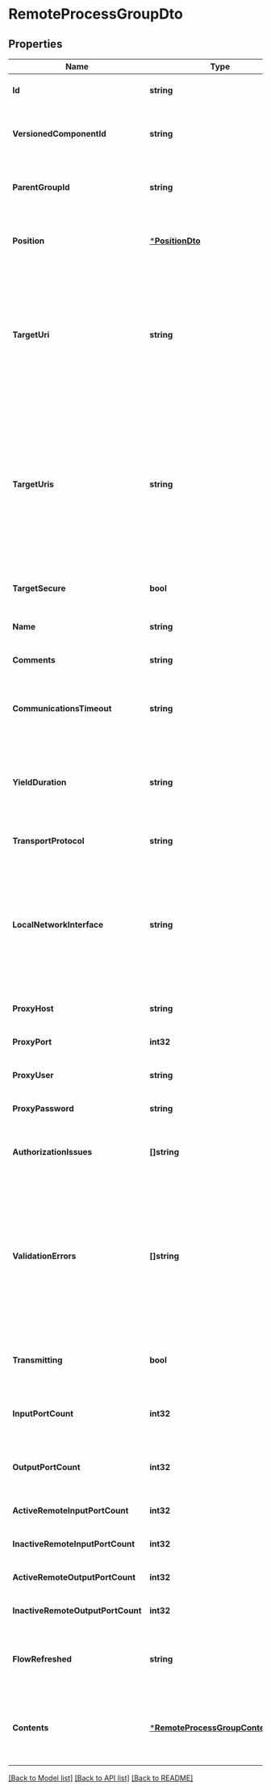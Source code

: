 # RemoteProcessGroupDto

## Properties
Name | Type | Description | Notes
------------ | ------------- | ------------- | -------------
**Id** | **string** | The id of the component. | [optional] [default to null]
**VersionedComponentId** | **string** | The ID of the corresponding component that is under version control | [optional] [default to null]
**ParentGroupId** | **string** | The id of parent process group of this component if applicable. | [optional] [default to null]
**Position** | [***PositionDto**](PositionDTO.md) | The position of this component in the UI if applicable. | [optional] [default to null]
**TargetUri** | **string** | The target URI of the remote process group. If target uri is not set, but uris are set, then returns the first url in the urls. If neither target uri nor uris are set, then returns null. | [optional] [default to null]
**TargetUris** | **string** | The target URI of the remote process group. If target uris is not set but target uri is set, then returns a collection containing the single target uri. If neither target uris nor uris are set, then returns null. | [optional] [default to null]
**TargetSecure** | **bool** | Whether the target is running securely. | [optional] [default to null]
**Name** | **string** | The name of the remote process group. | [optional] [default to null]
**Comments** | **string** | The comments for the remote process group. | [optional] [default to null]
**CommunicationsTimeout** | **string** | The time period used for the timeout when communicating with the target. | [optional] [default to null]
**YieldDuration** | **string** | When yielding, this amount of time must elapse before the remote process group is scheduled again. | [optional] [default to null]
**TransportProtocol** | **string** |  | [optional] [default to null]
**LocalNetworkInterface** | **string** | The local network interface to send/receive data. If not specified, any local address is used. If clustered, all nodes must have an interface with this identifier. | [optional] [default to null]
**ProxyHost** | **string** |  | [optional] [default to null]
**ProxyPort** | **int32** |  | [optional] [default to null]
**ProxyUser** | **string** |  | [optional] [default to null]
**ProxyPassword** | **string** |  | [optional] [default to null]
**AuthorizationIssues** | **[]string** | Any remote authorization issues for the remote process group. | [optional] [default to null]
**ValidationErrors** | **[]string** | The validation errors for the remote process group. These validation errors represent the problems with the remote process group that must be resolved before it can transmit. | [optional] [default to null]
**Transmitting** | **bool** | Whether the remote process group is actively transmitting. | [optional] [default to null]
**InputPortCount** | **int32** | The number of remote input ports currently available on the target. | [optional] [default to null]
**OutputPortCount** | **int32** | The number of remote output ports currently available on the target. | [optional] [default to null]
**ActiveRemoteInputPortCount** | **int32** | The number of active remote input ports. | [optional] [default to null]
**InactiveRemoteInputPortCount** | **int32** | The number of inactive remote input ports. | [optional] [default to null]
**ActiveRemoteOutputPortCount** | **int32** | The number of active remote output ports. | [optional] [default to null]
**InactiveRemoteOutputPortCount** | **int32** | The number of inactive remote output ports. | [optional] [default to null]
**FlowRefreshed** | **string** | The timestamp when this remote process group was last refreshed. | [optional] [default to null]
**Contents** | [***RemoteProcessGroupContentsDto**](RemoteProcessGroupContentsDTO.md) | The contents of the remote process group. Will contain available input/output ports. | [optional] [default to null]

[[Back to Model list]](../README.md#documentation-for-models) [[Back to API list]](../README.md#documentation-for-api-endpoints) [[Back to README]](../README.md)


